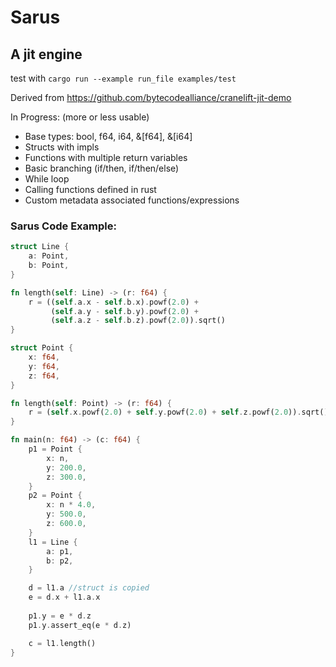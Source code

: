 # Sarus

## A jit engine

test with `cargo run --example run_file examples/test`

Derived from https://github.com/bytecodealliance/cranelift-jit-demo

In Progress: (more or less usable)
- Base types: bool, f64, i64, &[f64], &[i64] 
- Structs with impls
- Functions with multiple return variables
- Basic branching (if/then, if/then/else)
- While loop          
- Calling functions defined in rust
- Custom metadata associated functions/expressions


### Sarus Code Example:
```rust
struct Line {
    a: Point,
    b: Point,
}

fn length(self: Line) -> (r: f64) {
    r = ((self.a.x - self.b.x).powf(2.0) + 
         (self.a.y - self.b.y).powf(2.0) + 
         (self.a.z - self.b.z).powf(2.0)).sqrt()
}

struct Point {
    x: f64,
    y: f64,
    z: f64,
}

fn length(self: Point) -> (r: f64) {
    r = (self.x.powf(2.0) + self.y.powf(2.0) + self.z.powf(2.0)).sqrt()
}

fn main(n: f64) -> (c: f64) {
    p1 = Point {
        x: n,
        y: 200.0,
        z: 300.0,
    }
    p2 = Point {
        x: n * 4.0,
        y: 500.0,
        z: 600.0,
    }
    l1 = Line {
        a: p1,
        b: p2,
    }

    d = l1.a //struct is copied
    e = d.x + l1.a.x
    
    p1.y = e * d.z
    p1.y.assert_eq(e * d.z)

    c = l1.length()
}
```